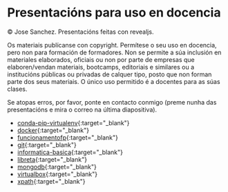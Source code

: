 # Presentacións para uso en docencia

© Jose Sanchez. Presentacións feitas con revealjs.

Os materiais publícanse con copyright. Permítese o seu uso en docencia, pero non para formación de formadores. Non se permite a súa inclusión en materiales elaborados, oficiais ou non por parte de empresas que elaboren/vendan materiais, bootcamps, editoriais e similares ou a institucións públicas ou privadas de calquer tipo, posto que non forman parte dos seus materiais. O único uso permitido é a docentes para as súas clases.

Se atopas erros, por favor, ponte en contacto conmigo (preme nunha das presentacións e mira o correo na última diapositiva).
- [conda-pip-virtualenv](https://jfsanchez.es/docencia/conda-pip-virtualenv){:target="_blank"}
- [docker](https://jfsanchez.es/docencia/docker){:target="_blank"}
- [funcionamentofp](https://jfsanchez.es/docencia/funcionamentofp){:target="_blank"}
- [git](https://jfsanchez.es/docencia/git){:target="_blank"}
- [informatica-basica](https://jfsanchez.es/docencia/informatica-basica){:target="_blank"}
- [libreta](https://jfsanchez.es/docencia/libreta){:target="_blank"}
- [mongodb](https://jfsanchez.es/docencia/mongodb){:target="_blank"}
- [virtualbox](https://jfsanchez.es/docencia/virtualbox){:target="_blank"}
- [xpath](https://jfsanchez.es/docencia/xpath){:target="_blank"}
